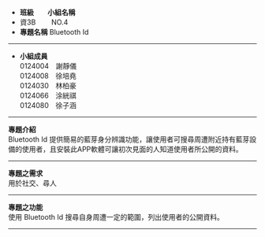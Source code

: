 * <strong>班級　　小組名稱</strong>
* 資3B　　 NO.4
* <strong>專題名稱</strong>  Bluetooth Id
<hr>

* <strong>小組成員</strong><br>
0124004　謝靜儀<br>
0124008　徐培堯<br>
0124030　林柏豪<br>
0124066　涂絖祺<br>
0124080　徐子涵<br>
<hr>

<b>專題介紹</b><br>
Bluetooth Id 提供簡易的藍芽身分辨識功能，讓使用者可搜尋周遭附近持有藍芽設備的使用者，且安裝此APP軟體可讓初次見面的人知道使用者所公開的資料。
<hr>

<b>專題之需求</b><br>
用於社交、尋人
<hr>

<b>專題之功能</b><br>
使用 Bluetooth Id 搜尋自身周遭一定的範圍，列出使用者的公開資料。
<hr>



